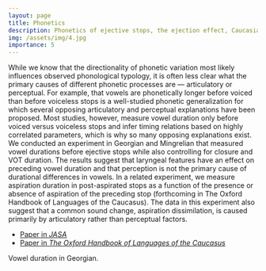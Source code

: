 ```yaml
---
layout: page
title: Phonetics
description: Phonetics of ejective stops, the ejection effect, Caucasian languages, production-perception loop
img: /assets/img/4.jpg
importance: 5
---
```


While we know that the directionality of phonetic variation most likely influences observed phonological typology, it is often less clear what the primary causes of different phonetic processes are — articulatory or perceptual. For example, that vowels are phonetically longer before voiced than before voiceless stops is a well-studied phonetic generalization for which several opposing articulatory and perceptual explanations have been proposed. Most studies, however, measure vowel duration only before voiced versus voiceless stops and infer timing relations based on highly correlated parameters, which is why so many opposing explanations exist. We conducted an experiment in Georgian and Mingrelian that measured vowel durations before ejective stops while also controlling for closure and VOT duration. The results suggest that laryngeal features have an effect on preceding vowel duration and that perception is not the primary cause of durational differences in vowels. In a related experiment, we measure aspiration duration in post-aspirated stops as a function of the presence or absence of aspiration of the preceding stop (forthcoming in The Oxford Handbook of Languages of the Caucasus). The data in this experiment also suggest that a common sound change, aspiration dissimilation, is caused primarily by articulatory rather than perceptual factors.

* [Paper in *JASA*](https://asa.scitation.org/doi/10.1121/1.5007728)
* [Paper in *The Oxford Handbook of Languages of the Caucasus*](https://ling.auf.net/lingbuzz/004402)


<div class="row">
    <div class="col-sm mt-3 mt-md-0">
        <img class="img-fluid rounded z-depth-1" src="{{ '/assets/img/4.jpg' | relative_url }}" alt="" title="example image"/>
    </div>
</div>
<div class="caption">
   Vowel duration in Georgian. 
</div>

